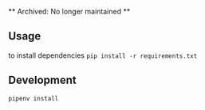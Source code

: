 ** Archived: No longer maintained **

## Usage
to install dependencies `pip install -r requirements.txt`

## Development
`pipenv install`
